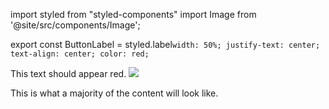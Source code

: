import styled from "styled-components"
import Image from  '@site/src/components/Image';

<!--- Must now be exported-->
export const ButtonLabel = styled.label`
width: 50%;
justify-text: center;
text-align: center;
color: red;
`

<!--- Just embed snippets right in-->
<ButtonLabel>This text should appear red.</ButtonLabel>
<Image src="https://live.staticflickr.com/65535/52769010216_019dcc730a_c.jpg" 
href="https://live.staticflickr.com/65535/52769010216_f18f650e5c_o.jpg"
flkr="https://www.flickr.com/photos/193261163@N03/52769010216/"/>

This is what a majority of the content will look like.